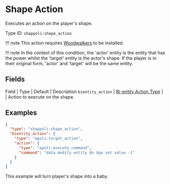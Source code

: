 # Shape Action

Executes an action on the player's shape.

Type ID: `shappoli:shape_action`

!!! note
    This action requires [Woodwalkers](https://modrinth.com/mod/woodwalkers) to be installed.

!!! note
    In the context of this condition, the 'actor' entity is the entity that has the power whilst the 'target' entity is the actor's shape. If the player is in their original form, 'actor' and 'target' will be the same entity.

## Fields

Field | Type | Default | Description
`bientity_action` | [Bi-entity Action Type](../../action/bientity.md) | | Action to execute on the shape.

## Examples

```json
{
  "type": "shappoli:shape_action",
  "bientity_action": {
    "type": "apoli:target_action",
    "action": {
      "type": "apoli:execute_command",
      "command": "data modify entity @s Age set value -1"
    }
  }
}
```

This example will turn player's shape into a baby.
